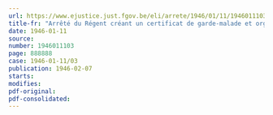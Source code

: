 ```yaml
---
url: https://www.ejustice.just.fgov.be/eli/arrete/1946/01/11/1946011103/justel
title-fr: "Arrêté du Régent créant un certificat de garde-malade et organisant les études qui conduisent à son obtention"
date: 1946-01-11
source:
number: 1946011103
page: 888888
case: 1946-01-11/03
publication: 1946-02-07
starts:
modifies:
pdf-original:
pdf-consolidated:
---
```


